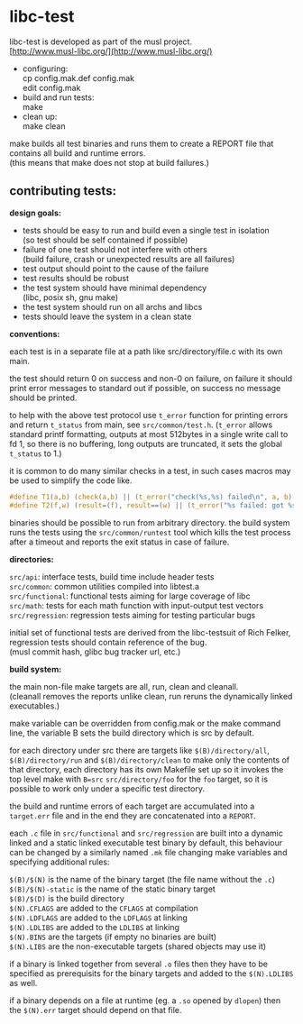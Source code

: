 # libc-test

libc-test is developed as part of the musl project.  
[http://www.musl-libc.org/](http://www.musl-libc.org/)

- configuring:  
  cp config.mak.def config.mak  
  edit config.mak  
- build and run tests:  
  make  
- clean up:  
  make clean  

make builds all test binaries and runs them to create a REPORT file that contains all build and runtime errors.  
(this means that make does not stop at build failures.)  

## contributing tests:

**design goals:**

- tests should be easy to run and build even a single test in isolation  
  (so test should be self contained if possible)
- failure of one test should not interfere with others  
  (build failure, crash or unexpected results are all failures)
- test output should point to the cause of the failure
- test results should be robust
- the test system should have minimal dependency  
  (libc, posix sh, gnu make)
- the test system should run on all archs and libcs
- tests should leave the system in a clean state

**conventions:**

each test is in a separate file at a path like src/directory/file.c with its own main.  

the test should return 0 on success and non-0 on failure, on failure it should print error messages to standard out if possible, on success no message should be printed.  

to help with the above test protocol use `t_error` function for printing errors and return `t_status` from main, see `src/common/test.h`. (`t_error` allows standard printf formatting, outputs at most 512bytes in a single write call to fd 1, so there is no buffering, long outputs are truncated, it sets the global `t_status` to 1.)

it is common to do many similar checks in a test, in such cases macros may be used to simplify the code like.  

```C
#define T1(a,b) (check(a,b) || (t_error("check(%s,%s) failed\n", a, b),0))
#define T2(f,w) (result=(f), result==(w) || (t_error("%s failed: got %s, want %s\n", #f, result, w),0))
```

binaries should be possible to run from arbitrary directory. the build system runs the tests using the `src/common/runtest` tool which kills the test process after a timeout and reports the exit status in case of failure.  

**directories:**

`src/api`: interface tests, build time include header tests  
`src/common`: common utilities compiled into libtest.a  
`src/functional`: functional tests aiming for large coverage of libc  
`src/math`: tests for each math function with input-output test vectors  
`src/regression`: regression tests aiming for testing particular bugs  

initial set of functional tests are derived from the libc-testsuit of Rich Felker, regression tests should contain reference of the bug.  
(musl commit hash, glibc bug tracker url, etc.)  

**build system:**

the main non-file make targets are all, run, clean and cleanall.  
(cleanall removes the reports unlike clean, run reruns the dynamically linked executables.)  

make variable can be overridden from config.mak or the make command line, the variable B sets the build directory which is src by default.  

for each directory under src there are targets like `$(B)/directory/all`, `$(B)/directory/run` and `$(B)/directory/clean` to make only the contents of that directory, each directory has its own Makefile set up so it invokes the top level make with `B=src` `src/directory/foo` for the `foo` target, so it is possible to work only under a specific test directory.  

the build and runtime errors of each target are accumulated into a `target.err` file and in the end they are concatenated into a `REPORT`.  

each `.c` file in `src/functional` and `src/regression` are built into a dynamic linked and a static linked executable test binary by default, this behaviour can be changed by a similarly named `.mk` file changing make variables and specifying additional rules:  

`$(B)/$(N)` is the name of the binary target (the file name without the `.c`)  
`$(B)/$(N)-static` is the name of the static binary target  
`$(B)/$(D)` is the build directory  
`$(N).CFLAGS` are added to the `CFLAGS` at compilation  
`$(N).LDFLAGS` are added to the `LDFLAGS` at linking  
`$(N).LDLIBS` are added to the `LDLIBS` at linking  
`$(N).BINS` are the targets (if empty no binaries are built)  
`$(N).LIBS` are the non-executable targets (shared objects may use it)  

if a binary is linked together from several `.o` files then they have to be specified as prerequisits for the binary targets and added to the `$(N).LDLIBS` as well.  

if a binary depends on a file at runtime (eg. a `.so` opened by `dlopen`) then the `$(N).err` target should depend on that file.  